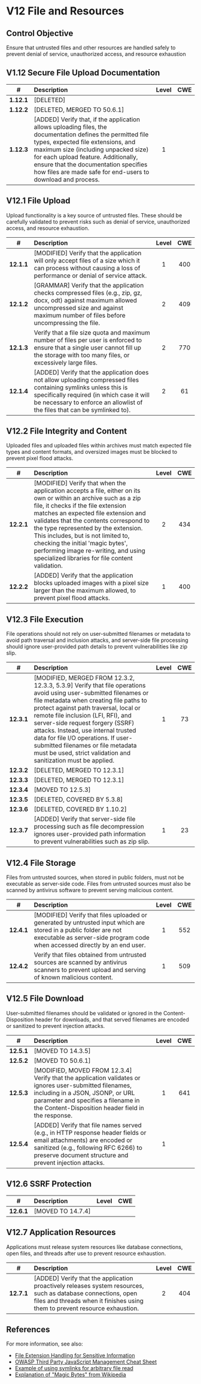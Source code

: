 # V12 File and Resources

## Control Objective

Ensure that untrusted files and other resources are handled safely to prevent denial of service, unauthorized access, and resource exhaustion

## V1.12 Secure File Upload Documentation

| # | Description | Level | CWE |
| :---: | :--- | :---: | :---: |
| **1.12.1** | [DELETED] | | |
| **1.12.2** | [DELETED, MERGED TO 50.6.1] | | |
| **1.12.3** | [ADDED] Verify that, if the application allows uploading files, the documentation defines the permitted file types, expected file extensions, and maximum size (including unpacked size) for each upload feature. Additionally, ensure that the documentation specifies how files are made safe for end-users to download and process. | 1 | |

## V12.1 File Upload

Upload functionality is a key source of untrusted files. These should be carefully validated to prevent risks such as denial of service, unauthorized access, and resource exhaustion.

| # | Description | Level | CWE |
| :---: | :--- | :---: | :---: |
| **12.1.1** | [MODIFIED] Verify that the application will only accept files of a size which it can process without causing a loss of performance or denial of service attack. | 1 | 400 |
| **12.1.2** | [GRAMMAR] Verify that the application checks compressed files (e.g., zip, gz, docx, odt) against maximum allowed uncompressed size and against maximum number of files before uncompressing the file. | 2 | 409 |
| **12.1.3** | Verify that a file size quota and maximum number of files per user is enforced to ensure that a single user cannot fill up the storage with too many files, or excessively large files. | 2 | 770 |
| **12.1.4** | [ADDED] Verify that the application does not allow uploading compressed files containing symlinks unless this is specifically required (in which case it will be necessary to enforce an allowlist of the files that can be symlinked to). | 2 | 61 |

## V12.2 File Integrity and Content

Uploaded files and uploaded files within archives must match expected file types and content formats, and oversized images must be blocked to prevent pixel flood attacks.

| # | Description | Level | CWE |
| :---: | :--- | :---: | :---: |
| **12.2.1** | [MODIFIED] Verify that when the application accepts a file, either on its own or within an archive such as a zip file, it checks if the file extension matches an expected file extension and validates that the contents correspond to the type represented by the extension. This includes, but is not limited to, checking the initial 'magic bytes', performing image re-writing, and using specialized libraries for file content validation. | 2 | 434 |
| **12.2.2** | [ADDED] Verify that the application blocks uploaded images with a pixel size larger than the maximum allowed, to prevent pixel flood attacks. | 1 | 400 |

## V12.3 File Execution

File operations should not rely on user-submitted filenames or metadata to avoid path traversal and inclusion attacks, and server-side file processing should ignore user-provided path details to prevent vulnerabilities like zip slip.

| # | Description | Level | CWE |
| :---: | :--- | :---: | :---: |
| **12.3.1** | [MODIFIED, MERGED FROM 12.3.2, 12.3.3, 5.3.9] Verify that file operations avoid using user-submitted filenames or file metadata when creating file paths to protect against path traversal, local or remote file inclusion (LFI, RFI), and server-side request forgery (SSRF) attacks. Instead, use internal trusted data for file I/O operations. If user-submitted filenames or file metadata must be used, strict validation and sanitization must be applied. | 1 | 73 |
| **12.3.2** | [DELETED, MERGED TO 12.3.1] | | |
| **12.3.3** | [DELETED, MERGED TO 12.3.1] | | |
| **12.3.4** | [MOVED TO 12.5.3] | | |
| **12.3.5** | [DELETED, COVERED BY 5.3.8] | | |
| **12.3.6** | [DELETED, COVERED BY 1.10.2] | | |
| **12.3.7** | [ADDED] Verify that server-side file processing such as file decompression ignores user-provided path information to prevent vulnerabilities such as zip slip. | 1 | 23 |

## V12.4 File Storage

Files from untrusted sources, when stored in public folders, must not be executable as server-side code. Files from untrusted sources must also be scanned by antivirus software to prevent serving malicious content.

| # | Description | Level | CWE |
| :---: | :--- | :---: | :---: |
| **12.4.1** | [MODIFIED] Verify that files uploaded or generated by untrusted input which are stored in a public folder are not executable as server-side program code when accessed directly by an end user. | 1 | 552 |
| **12.4.2** | Verify that files obtained from untrusted sources are scanned by antivirus scanners to prevent upload and serving of known malicious content. | 1 | 509 |

## V12.5 File Download

User-submitted filenames should be validated or ignored in the Content-Disposition header for downloads, and that served filenames are encoded or sanitized to prevent injection attacks.

| # | Description | Level | CWE |
| :---: | :--- | :---: | :---: |
| **12.5.1** | [MOVED TO 14.3.5] | | |
| **12.5.2** | [MOVED TO 50.6.1] | | |
| **12.5.3** | [MODIFIED, MOVED FROM 12.3.4] Verify that the application validates or ignores user-submitted filenames, including in a JSON, JSONP, or URL parameter and specifies a filename in the Content-Disposition header field in the response. | 1 | 641 |
| **12.5.4** | [ADDED] Verify that file names served (e.g., in HTTP response header fields or email attachments) are encoded or sanitized (e.g., following RFC 6266) to preserve document structure and prevent injection attacks. | 1 | |

## V12.6 SSRF Protection

| # | Description | Level | CWE |
| :---: | :--- | :---: | :---: |
| **12.6.1** | [MOVED TO 14.7.4] | | |

## V12.7 Application Resources

Applications must release system resources like database connections, open files, and threads after use to prevent resource exhaustion.

| # | Description | Level | CWE |
| :---: | :--- | :---: | :---: |
| **12.7.1** | [ADDED] Verify that the application proactively releases system resources, such as database connections, open files and threads when it finishes using them to prevent resource exhaustion. | 2 | 404 |

## References

For more information, see also:

* [File Extension Handling for Sensitive Information](https://owasp.org/www-community/vulnerabilities/Unrestricted_File_Upload)
* [OWASP Third Party JavaScript Management Cheat Sheet](https://cheatsheetseries.owasp.org/cheatsheets/Third_Party_Javascript_Management_Cheat_Sheet.html)
* [Example of using symlinks for arbitrary file read](https://hackerone.com/reports/1439593)
* [Explanation of "Magic Bytes" from Wikipedia](https://en.wikipedia.org/wiki/List_of_file_signatures)
